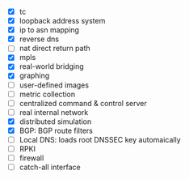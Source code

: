 - [x] tc
- [x] loopback address system
- [x] ip to asn mapping
- [x] reverse dns
- [ ] nat direct return path
- [x] mpls
- [x] real-world bridging
- [x] graphing
- [ ] user-defined images
- [ ] metric collection
- [ ] centralized command & control server
- [ ] real internal network
- [x] distributed simulation
- [x] BGP: BGP route filters
- [ ] Local DNS: loads root DNSSEC key automaically
- [ ] RPKI
- [ ] firewall
- [ ] catch-all interface
